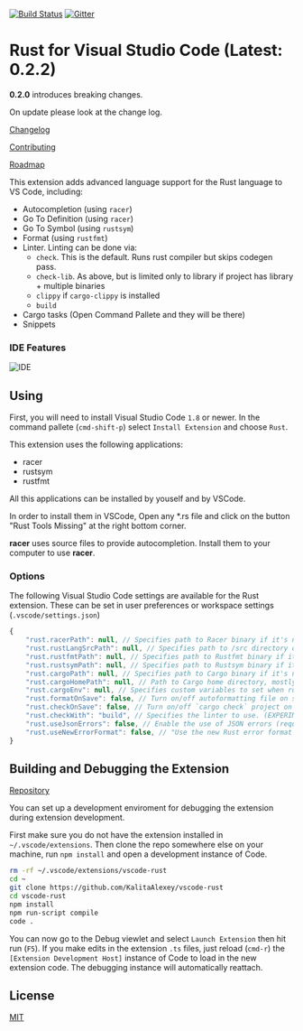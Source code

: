 [![Build Status](https://api.travis-ci.org/KalitaAlexey/vscode-rust.svg)](https://travis-ci.org/KalitaAlexey/vscode-rust)
[![Gitter](https://img.shields.io/gitter/room/nwjs/nw.js.svg)](https://github.com/KalitaAlexey/vscode-rust)

# Rust for Visual Studio Code (Latest: 0.2.2)

**0.2.0** introduces breaking changes.

On update please look at the change log.

[Changelog](CHANGELOG.md)

[Contributing](CONTRIBUTING.md)

[Roadmap](ROADMAP.md)

This extension adds advanced language support for the Rust language to VS Code, including:

- Autocompletion (using `racer`)
- Go To Definition (using `racer`)
- Go To Symbol (using `rustsym`)
- Format (using `rustfmt`)
- Linter. Linting can be done via:
	- `check`. This is the default. Runs rust compiler but skips codegen pass.
	- `check-lib`. As above, but is limited only to library if project has library + multiple binaries
	- `clippy` if `cargo-clippy` is installed
	- `build`
- Cargo tasks (Open Command Pallete and they will be there)
- Snippets


### IDE Features
![IDE](images/ide_features.png)

## Using

First, you will need to install Visual Studio Code `1.8` or newer. In the command pallete (`cmd-shift-p`) select `Install Extension` and choose `Rust`.

This extension uses the following applications:

* racer
* rustsym
* rustfmt

All this applications can be installed by youself and by VSCode.

In order to install them in VSCode, Open any *.rs file and click on the button "Rust Tools Missing" at the right bottom corner.

**racer** uses source files to provide autocompletion. Install them to your computer to use **racer**.

### Options

The following Visual Studio Code settings are available for the Rust extension. These can be set in user preferences or workspace settings (`.vscode/settings.json`)

```javascript
{
	"rust.racerPath": null, // Specifies path to Racer binary if it's not in PATH
	"rust.rustLangSrcPath": null, // Specifies path to /src directory of local copy of Rust sources
	"rust.rustfmtPath": null, // Specifies path to Rustfmt binary if it's not in PATH
	"rust.rustsymPath": null, // Specifies path to Rustsym binary if it's not in PATH
	"rust.cargoPath": null, // Specifies path to Cargo binary if it's not in PATH
	"rust.cargoHomePath": null, // Path to Cargo home directory, mostly needed for racer. Needed only if using custom rust installation.
	"rust.cargoEnv": null, // Specifies custom variables to set when running cargo. Useful for crates which use env vars in their build.rs (like openssl-sys).
	"rust.formatOnSave": false, // Turn on/off autoformatting file on save (EXPERIMENTAL)
	"rust.checkOnSave": false, // Turn on/off `cargo check` project on save (EXPERIMENTAL)
	"rust.checkWith": "build", // Specifies the linter to use. (EXPERIMENTAL)
	"rust.useJsonErrors": false, // Enable the use of JSON errors (requires Rust 1.7+). Note: This is an unstable feature of Rust and is still in the process of being stablised
	"rust.useNewErrorFormat": false, // "Use the new Rust error format (RUST_NEW_ERROR_FORMAT=true). Note: This flag is mutually exclusive with `useJsonErrors`.
}
```

## Building and Debugging the Extension

[Repository](https://github.com/KalitaAlexey/vscode-rust)

You can set up a development enviroment for debugging the extension during extension development.

First make sure you do not have the extension installed in `~/.vscode/extensions`. Then clone the repo somewhere else on your machine, run `npm install` and open a development instance of Code.

```bash
rm -rf ~/.vscode/extensions/vscode-rust
cd ~
git clone https://github.com/KalitaAlexey/vscode-rust
cd vscode-rust
npm install
npm run-script compile
code .
```

You can now go to the Debug viewlet and select `Launch Extension` then hit run (`F5`).
If you make edits in the extension `.ts` files, just reload (`cmd-r`) the `[Extension Development Host]` instance of Code to load in the new extension code.  The debugging instance will automatically reattach.

## License
[MIT](LICENSE)
